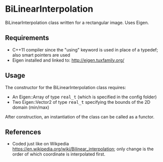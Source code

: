 # BiLinearInterpolation
BiLinearInterpolation class written for a rectangular image. Uses Eigen.

## Requirements
* C++11 compiler since the "using" keyword is used in place of a typedef; also smart pointers are used
* Eigen installed and linked to: <http://eigen.tuxfamily.org/>

## Usage
The constructor for the BiLinearInterpolation class requires:

* An Eigen::Array of type <tt>real_t</tt> (which is specified in the config folder)
* Two Eigen::Vector2 of type <tt>real_t</tt> specifying the bounds of the 2D domain (min/max)

After construction, an instantiation of the class can be called as a functor.

## References
* Coded just like on Wikpedia <https://en.wikipedia.org/wiki/Bilinear_interpolation>; only change is the order of which coordinate is interpolated first.